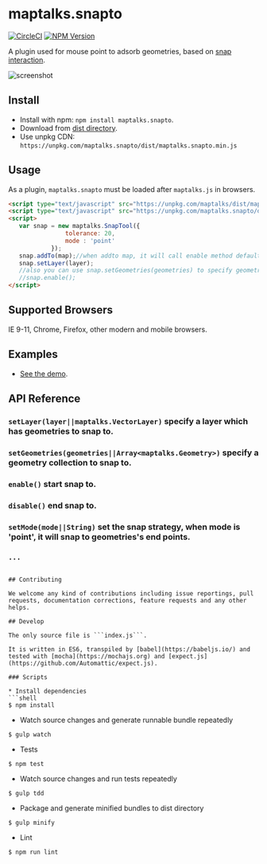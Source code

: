 # maptalks.snapto

[![CircleCI](https://circleci.com/gh/maptalks/maptalks.snapto.svg?style=shield)](https://circleci.com/gh/maptalks/maptalks.snapto)
[![NPM Version](https://img.shields.io/npm/v/maptalks.snapto.svg)](https://github.com/maptalks/maptalks.snapto)

A plugin used for mouse point to adsorb geometries, based on [snap interaction](http://openlayers.org/en/latest/examples/snap.html).

![screenshot](https://cloud.githubusercontent.com/assets/13678919/25571325/335fdede-2e61-11e7-88c6-d3e0bac23e23.jpg)

## Install
  
* Install with npm: ```npm install maptalks.snapto```. 
* Download from [dist directory](https://github.com/maptalks/maptalks.snapto/master/dist).
* Use unpkg CDN: ```https://unpkg.com/maptalks.snapto/dist/maptalks.snapto.min.js```

## Usage

As a plugin, ```maptalks.snapto``` must be loaded after ```maptalks.js``` in browsers.
```html
<script type="text/javascript" src="https://unpkg.com/maptalks/dist/maptalks.min.js"></script>
<script type="text/javascript" src="https://unpkg.com/maptalks.snapto/dist/maptalks.snapto.min.js"></script>
<script>
   var snap = new maptalks.SnapTool({
                tolerance: 20,
                mode : 'point'
            });
   snap.addTo(map);//when addto map, it will call enable method default.
   snap.setLayer(layer);
   //also you can use snap.setGeometries(geometries) to specify geometries which are snapped to.
   //snap.enable();
</script>
```
## Supported Browsers

IE 9-11, Chrome, Firefox, other modern and mobile browsers.

## Examples

* [See the demo](https://maptalks.github.io/maptalks.snapto/demo/index.html).

## API Reference

### `setLayer(layer||maptalks.VectorLayer)` specify a layer which has geometries to snap to.

### `setGeometries(geometries||Array<maptalks.Geometry>)` specify a geometry collection to snap to.

### `enable()` start snap to.

### `disable()` end snap to.

### `setMode(mode||String)` set the snap strategy, when mode is 'point', it will snap to geometries's end points.

### `...`
```

## Contributing

We welcome any kind of contributions including issue reportings, pull requests, documentation corrections, feature requests and any other helps.

## Develop

The only source file is ```index.js```.

It is written in ES6, transpiled by [babel](https://babeljs.io/) and tested with [mocha](https://mochajs.org) and [expect.js](https://github.com/Automattic/expect.js).

### Scripts

* Install dependencies
```shell
$ npm install
```

* Watch source changes and generate runnable bundle repeatedly
```shell
$ gulp watch
```

* Tests
```shell
$ npm test
```

* Watch source changes and run tests repeatedly
```shell
$ gulp tdd
```

* Package and generate minified bundles to dist directory
```shell
$ gulp minify
```

* Lint
```shell
$ npm run lint
```
